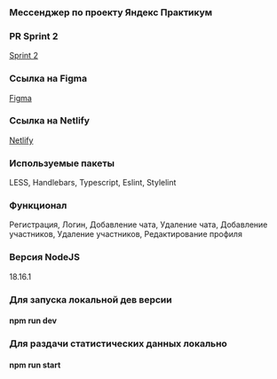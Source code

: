 ### Мессенджер по проекту Яндекс Практикум

### PR Sprint 2
[Sprint 2](https://github.com/killank/middle.messenger.praktikum.yandex/pull/3)

### Ссылка на Figma
[Figma](https://www.figma.com/file/48wwA10uEgFwqQ9wd4Guy8/Yandex-Practicum-Messenger?type=design&node-id=0%3A1&mode=design&t=9VgeWn9XJb179LPq-1)

### Ссылка на Netlify
[Netlify](https://willowy-brioche-135b3a.netlify.app/)

### Используемые пакеты
LESS, Handlebars, Typescript, Eslint, Stylelint

### Функционал
Регистрация, Логин, Добавление чата, Удаление чата, Добавление участников, Удаление участников, Редактирование профиля

### Версия NodeJS
18.16.1

### Для запуска локальной дев версии
#### npm run dev

### Для раздачи статистических данных локально
#### npm run start
